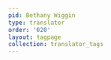 ```yaml
---
pid: Bethany Wiggin
type: translator
order: '020'
layout: tagpage
collection: translator_tags
---
```

